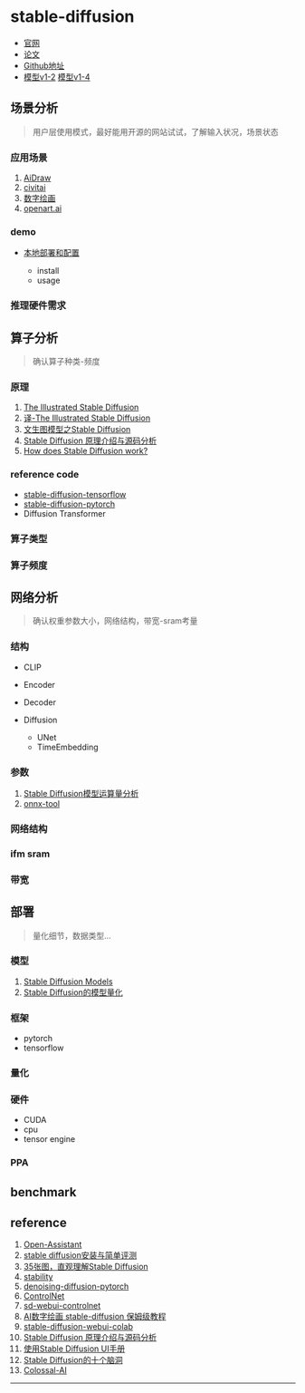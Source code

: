 # stable-diffusion

- [官网](https://ommer-lab.com/research/latent-diffusion-models)
- [论文](https://arxiv.org/abs/2112.10752)
- [Github地址](https://github.com/CompVis/stable-diffusion)
- [模型v1-2](https://huggingface.co/CompVis/stable-diffusion-v1-2)
  [模型v1-4](https://huggingface.co/CompVis/stable-diffusion-v1-4/tree/main/safety_checker)



## 场景分析

> 用户层使用模式，最好能用开源的网站试试，了解输入状况，场景状态

### 应用场景

1. [AiDraw](https://stable-diffusion-book.vercel.app/)
1. [civitai](https://civitai.com/images)
1. [数字绘画](https://github.com/hua1995116/awesome-ai-painting)
1. [openart.ai](https://openart.ai/)

### demo

- [本地部署和配置](https://github.com/AUTOMATIC1111/stable-diffusion-webui)

  * install
  * usage

### 推理硬件需求



## 算子分析

> 确认算子种类-频度

### 原理 

1. [The Illustrated Stable Diffusion](https://jalammar.github.io/illustrated-stable-diffusion/)
1. [译-The Illustrated Stable Diffusion](https://zhuanlan.zhihu.com/p/593993017)
1. [文生图模型之Stable Diffusion](https://zhuanlan.zhihu.com/p/617134893)
1. [Stable Diffusion 原理介绍与源码分析](https://zhuanlan.zhihu.com/p/613337342)
1. [How does Stable Diffusion work?](https://github.com/ekagra-ranjan/huggingface-blog/blob/main/stable_diffusion.md#how-does-stable-diffusion-work)

### reference code

- [stable-diffusion-tensorflow](https://github.com/divamgupta/stable-diffusion-tensorflow)
- [stable-diffusion-pytorch](https://github.com/kjsman/stable-diffusion-pytorch)
- Diffusion Transformer

### 算子类型

### 算子频度





## 网络分析

> 确认权重参数大小，网络结构，带宽-sram考量

### 结构

- CLIP
- Encoder
- Decoder
- Diffusion

  * UNet
  * TimeEmbedding

### 参数

  1. [Stable Diffusion模型运算量分析](https://blog.csdn.net/luoyu510183/article/details/127695184)
  1. [onnx-tool](https://github.com/ThanatosShinji/onnx-tool)

### 网络结构

### ifm sram

### 带宽





## 部署

> 量化细节，数据类型...

### 模型

  1. [Stable Diffusion Models](https://cyberes.github.io/stable-diffusion-models)
  1. [Stable Diffusion的模型量化](https://zhuanlan.zhihu.com/p/571964820)

### 框架

  * pytorch
  * tensorflow

### 量化

### 硬件

  * CUDA
  * cpu
  * tensor engine

### PPA

## benchmark

## reference

1. [Open-Assistant](https://github.com/LAION-AI/Open-Assistant)
1. [stable diffusion安装与简单评测](https://zhuanlan.zhihu.com/p/563731965)
1. [35张图，直观理解Stable Diffusion](https://zhuanlan.zhihu.com/p/598999843)
1. [stability](https://stability.ai/)
1. [denoising-diffusion-pytorch](https://github.com/lucidrains/denoising-diffusion-pytorch)
1. [ControlNet](https://github.com/lllyasviel/ControlNet)
1. [sd-webui-controlnet](https://github.com/Mikubill/sd-webui-controlnet)
1. [AI数字绘画 stable-diffusion 保姆级教程](https://zhuanlan.zhihu.com/p/560226367)
1. [stable-diffusion-webui-colab](https://github.com/camenduru/stable-diffusion-webui-colab)
1. [Stable Diffusion 原理介绍与源码分析](https://blog.csdn.net/Eric_1993/article/details/129393890)
1. [使用Stable Diffusion UI手册](https://zhuanlan.zhihu.com/p/570954565)
1. [Stable Diffusion的十个脑洞](https://zhuanlan.zhihu.com/p/571808038)
1. [Colossal-AI](https://github.com/hpcaitech/ColossalAI)

--------------------------------------------------------------------------------------------------------------------
